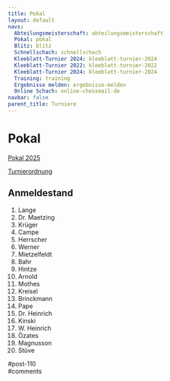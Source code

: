 ```yaml
---
title: Pokal 
layout: default
navs:
  Abteilungsmeisterschaft: abteilungsmeisterschaft
  Pokal: pokal
  Blitz: blitz
  Schnellschach: schnellschach
  Kleeblatt-Turnier 2024: kleeblatt-turnier-2024
  Kleeblatt-Turnier 2022: kleeblatt-turnier-2022
  Kleeblatt-Turnier 2024: kleeblatt-turnier-2024
  Training: training
  Ergebnisse melden: ergebnisse-melden
  Online Schach: online-chessmail-de
navbar: false
parent_title: Turniere
---
```

<div class="post-110 page type-page status-publish hentry" id="post-110">
<h1 class="entry-title">Pokal</h1>
<div class="entry-content">
<p><a href="https://www.narva-schach.de/wordpress/wp-content/uploads/2024/12/Pokal-2025.pdf">Pokal 2025</a></p>
<p><a href="https://www.narva-schach.de/wordpress/wp-content/uploads/2020/01/Turnierordnung.pdf">Turnierordnung</a></p>
<h2>Anmeldestand</h2>
<ol>
<li>Lange</li>
<li>Dr. Maetzing</li>
<li>Krüger</li>
<li>Campe</li>
<li>Herrscher</li>
<li>Werner</li>
<li>Mietzelfeldt</li>
<li>Bahr</li>
<li>Hintze</li>
<li>Arnold</li>
<li>Mothes</li>
<li>Kreisel</li>
<li>Brinckmann</li>
<li>Pape</li>
<li>Dr. Heinrich</li>
<li>Kinski</li>
<li>W. Heinrich</li>
<li>Özates</li>
<li>Magnusson</li>
<li>Stüve</li>
</ol>
</div><!-- .entry-content -->
</div> #post-110 
<div id="comments">
</div> #comments 
